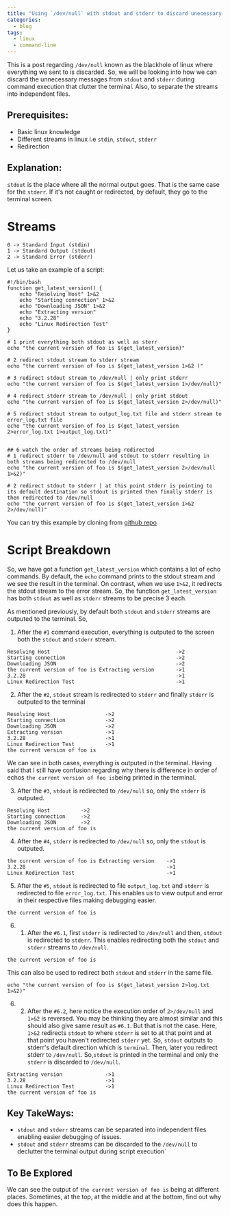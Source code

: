```yaml
---
title: "Using `/dev/null` with stdout and stderr to discard unecessary outputs and separating the stdout, stderr stream into independent files for debugging"
categories:
  - blog
tags:
  - linux
  - command-line
---
```


This is a post regarding `/dev/null` known as the blackhole of linux where everything we sent to is discarded. So, we will be looking into how we can discard the unnecessary messages from `stdout` and `stderr` during command execution that clutter the terminal. Also, to separate the streams into independent files.

## Prerequisites:

- Basic linux knowledge
- Different streams in linux i.e `stdin`, `stdout`, `stderr`
- Redirection

## Explanation:

`stdout` is the place where all the normal output goes. That is the same case for the `stderr`. If it's not caught or redirected, by default, they
go to the terminal screen.

# Streams

```
0 -> Standard Input (stdin)
1 -> Standard Output (stdout)
2 -> Standard Error (stderr)
```

Let us take an example of a script:

```
#!/bin/bash
function get_latest_version() {
	echo "Resolving Host" 1>&2
	echo "Starting connection" 1>&2
	echo "Downloading JSON" 1>&2
	echo "Extracting version"
	echo "3.2.28"
	echo "Linux Redirection Test"
}

# 1 print everything both stdout as well as sterr
echo "the current version of foo is $(get_latest_version)"

# 2 redirect stdout stream to stderr stream
echo "the current version of foo is $(get_latest_version 1>&2 )"

# 3 redirect stdout stream to /dev/null | only print stderr
echo "the current version of foo is $(get_latest_version 1>/dev/null)"

# 4 redirect stderr stream to /dev/null | only print stdout
echo "the current version of foo is $(get_latest_version 2>/dev/null)"

# 5 redirect stdout stream to output_log.txt file and stderr stream to error_log.txt file
echo "the current version of foo is $(get_latest_version 2>error_log.txt 1>output_log.txt)"


## 6 watch the order of streams being redirected
# 1 redirect stderr to /dev/null and stdout to stderr resulting in both streams being redirected to /dev/null
echo "the current version of foo is $(get_latest_version 2>/dev/null 1>&2)"

# 2 redirect stdout to stderr | at this point stderr is pointing to its default destination so stdout is printed then finally stderr is then redirected to /dev/null
echo "the current version of foo is $(get_latest_version 1>&2 2>/dev/null)"

```

You can try this example by cloning from [github repo][github-linux-redirection-link]

# Script Breakdown

So, we have got a function `get_latest_version` which contains a lot of echo commands. By default, the `echo` command prints to the stdout stream and we see the result in the terminal. On contrast, when we use `1>&2`, it redirects the stdout stream to the error stream. So, the function `get_latest_version` has both `stdout` as well as `stderr` streams to be precise 3 each.

As mentioned previously, by default both `stdout` and `stderr` streams are outputed to the terminal. So,

1. After the `#1` command execution, everything is outputed to the screen both the `stdout` and `stderr` stream.

```
Resolving Host                                         ->2
Starting connection                                    ->2
Downloading JSON                                       ->2
the current version of foo is Extracting version       ->1
3.2.28                                                 ->1
Linux Redirection Test                                 ->1
```

2. After the `#2`, `stdout` stream is redirected to `stderr` and finally `stderr` is outputed to the terminal

```
Resolving Host                  ->2
Starting connection             ->2
Downloading JSON                ->2
Extracting version              ->1
3.2.28                          ->1
Linux Redirection Test          ->1
the current version of foo is
```

We can see in both cases, everything is outputed in the terminal. Having said that I still have confusion regarding why there is difference in order of echos `the current version of foo is`being printed in the terminal.

3. After the `#3`, `stdout` is redirected to `/dev/null` so, only the `stderr` is outputed.

```
Resolving Host          ->2
Starting connection     ->2
Downloading JSON        ->2
the current version of foo is
```

4. After the `#4`, `stderr` is redirected to `/dev/null` so, only the `stdout` is outputed.

```
the current version of foo is Extracting version    ->1
3.2.28                                              ->1
Linux Redirection Test                              ->1
```

5. After the `#5`, `stdout` is redirected to file `output_log.txt` and `stderr` is redirected to file `error_log.txt`.
   This enables us to view output and error in their respective files making debugging easier.

```
the current version of foo is
```

6. 1. After the `#6.1`, first `stderr` is redirected to `/dev/null` and then, `stdout` is redirected to `stderr`. This enables redirecting both the `stdout` and `stderr` streams to `/dev/null`.

```
the current version of foo is
```

This can also be used to redirect both `stdout` and `stderr` in the same file.

```
echo "the current version of foo is $(get_latest_version 2>log.txt 1>&2)"
```

6. 2. After the `#6.2`, here notice the execution order of `2>/dev/null` and `1>&2` is reversed. You may be thinking they are almost similar and this should also give same result as `#6.1`. But that is not the case. Here, `1>&2` redirects `stdout` to where `stderr` is set to at that point and at that point you haven't redirected `stderr` yet. So, `stdout` outputs to stderr's default direction which is `terminal`. Then, later you redirect stderr to `/dev/null`. So,`stdout` is printed in the terminal and only the `stderr` is discarded to `/dev/null`.

```
Extracting version              ->1
3.2.28                          ->1
Linux Redirection Test          ->1
the current version of foo is
```

## Key TakeWays:

- `stdout` and `stderr` streams can be separated into independent files enabling easier debugging of issues.
- `stdout` and `stderr` streams can be discarded to the `/dev/null` to declutter the terminal output during script execution`

## To Be Explored

We can see the output of `the current version of foo is` being at different places. Sometimes, at the top, at the middle and at the bottom, find out why does this happen.

[github-linux-redirection-link]: https://github.com/xerox007/linux-playground/blob/master/linux_redirection.sh
